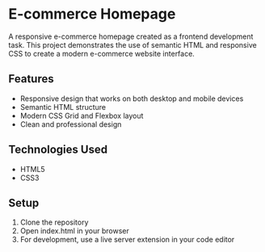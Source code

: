 # E-commerce Homepage

A responsive e-commerce homepage created as a frontend development task. This project demonstrates the use of semantic HTML and responsive CSS to create a modern e-commerce website interface.

## Features

- Responsive design that works on both desktop and mobile devices
- Semantic HTML structure
- Modern CSS Grid and Flexbox layout
- Clean and professional design


## Technologies Used

- HTML5
- CSS3

## Setup

1. Clone the repository
2. Open index.html in your browser
3. For development, use a live server extension in your code editor
